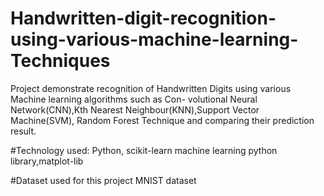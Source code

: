 # Handwritten-digit-recognition-using-various-machine-learning-Techniques

Project demonstrate recognition of Handwritten Digits using various Machine learning algorithms such as Con-
volutional Neural Network(CNN),Kth Nearest Neighbour(KNN),Support Vector Machine(SVM), Random Forest
Technique and comparing their prediction result.

#Technology used:
Python, scikit-learn machine learning python library,matplot-lib 


#Dataset used for this project
MNIST dataset

